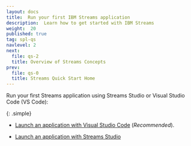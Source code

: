 ```yaml
---
layout: docs
title:  Run your first IBM Streams application
description:  Learn how to get started with IBM Streams
weight:  20
published: true
tag: spl-qs
navlevel: 2
next:
  file: qs-2
  title: Overview of Streams Concepts
prev:
  file: qs-0
  title: Streams Quick Start Home
---
```



Run your first Streams application using Streams Studio or Visual Studio Code (VS Code):

{: .simple}

- [Launch an application with Visual Studio Code](/streamsx.documentation/docs/spl/quick-start/qs-1b) (_Recommended_).

- [Launch an application with Streams Studio](/streamsx.documentation/docs/spl/quick-start/qs-1a)
  


